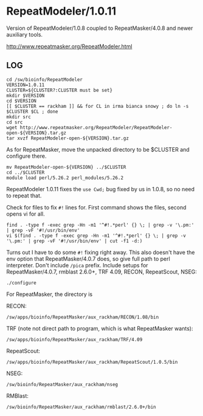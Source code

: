 RepeatModeler/1.0.11
===========================

Version of RepeatModeler/1.0.8 coupled to RepeatMasker/4.0.8 and newer
auxiliary tools.

<http://www.repeatmasker.org/RepeatModeler.html>

LOG
---

    cd /sw/bioinfo/RepeatModeler
    VERSION=1.0.11
    CLUSTER=${CLUSTER?:CLUSTER must be set}
    mkdir $VERSION
    cd $VERSION
    [[ $CLUSTER == rackham ]] && for CL in irma bianca snowy ; do ln -s $CLUSTER $CL ; done
    mkdir src
    cd src
    wget http://www.repeatmasker.org/RepeatModeler/RepeatModeler-open-${VERSION}.tar.gz
    tar xvzf RepeatModeler-open-${VERSION}.tar.gz 

As for RepeatMasker, move the unpacked directory to be $CLUSTER and configure there.

    mv RepeatModeler-open-${VERSION} ../$CLUSTER
    cd ../$CLUSTER
    module load perl/5.26.2 perl_modules/5.26.2

RepeatModeler 1.0.11 fixes the `use Cwd;` bug fixed by us in 1.0.8, so no need
to repeat that.

Check for files to fix `#!` lines for.  First command shows the files, second opens vi for all.

    find . -type f -exec grep -Hn -m1 '^#!.*perl' {} \; | grep -v '\.pm:' | grep -vF '#!/usr/bin/env'
    vi $(find . -type f -exec grep -Hn -m1 '^#!.*perl' {} \; | grep -v '\.pm:' | grep -vF '#!/usr/bin/env' | cut -f1 -d:)

Turns out I have to do some `#!` fixing right away.  This also doesn't have the
env option that RepeatMasker/4.0.7 does, so give full path to perl interpreter.
Don't include `/pica` prefix.  Include setups for RepeatMasker/4.0.7, rmblast
2.6.0+, TRF 4.09, RECON, RepeatScout, NSEG:

    ./configure 

For RepeatMasker, the directory is

RECON:

    /sw/apps/bioinfo/RepeatMasker/aux_rackham/RECON/1.08/bin

TRF (note not direct path to program, which is what RepeatMasker wants):

    /sw/apps/bioinfo/RepeatMasker/aux_rackham/TRF/4.09

RepeatScout:

    /sw/apps/bioinfo/RepeatMasker/aux_rackham/RepeatScout/1.0.5/bin

NSEG:

    /sw/bioinfo/RepeatMasker/aux_rackham/nseg

RMBlast:

    /sw/bioinfo/RepeatMasker/aux_rackham/rmblast/2.6.0+/bin

